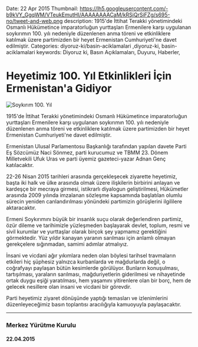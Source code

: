 Date: 22 Apr 2015
Thumbnail: https://lh5.googleusercontent.com/-b9kVY_GgqWM/VTeukEmutHI/AAAAAAAACaM/kRSjQrSiFZg/s695-no/tweet-and-web.png
description: 1915'de İttihat Terakki yönetimindeki Osmanlı Hükümetince imparatorluğun yurttaşları Ermenilere karşı uygulanan soykırımın 100. yılı nedeniyle düzenlenen anma töreni ve etkinliklere katılmak üzere partimizden bir heyet Ermenistan Cumhuriyeti'ne davet edilmiştir.
Categories: diyoruz-ki/basin-aciklamalari ,diyoruz-ki, basin-aciklamalari
keywords: Diyoruz ki, Basın Açıklamaları, Duyuru, Haberler, 

# Heyetimiz 100. Yıl Etkinlikleri İçin Ermenistan'a Gidiyor

![Soykırım 100. Yıl](https://lh5.googleusercontent.com/-b9kVY_GgqWM/VTeukEmutHI/AAAAAAAACaM/kRSjQrSiFZg/s695-no/tweet-and-web.png)

1915'de İttihat Terakki yönetimindeki Osmanlı Hükümetince imparatorluğun yurttaşları Ermenilere karşı uygulanan soykırımın 100. yılı nedeniyle düzenlenen anma töreni ve etkinliklere katılmak üzere partimizden bir heyet Ermenistan Cumhuriyeti'ne davet edilmiştir.
 
Ermenistan Ulusal Parlamentosu Başkanlığı tarafından yapılan davete Parti Eş Sözcümüz Naci Sönmez, parti kurucumuz ve TBMM 23. Dönem Milletvekili Ufuk Uras ve parti üyemiz gazeteci-yazar Adnan Genç katılacaktır.
 
22-26 Nisan 2015 tarihleri arasında gerçekleşecek ziyarette heyetimiz, başta iki halk ve ülke arasında olmak üzere ilişkilerin birbirini anlayan ve kardeşçe bir mecraya girmesi, istikrarlı diyalogun geliştirilmesi, Hükümetler arasında 2009 yılında imzalanan sözleşme kapsamında başlatılan olumlu sürecin yeniden canlandırılması yönündeki partimizin görüşlerini ilgililere aktaracaktır.
 
Ermeni Soykırımını büyük bir insanlık suçu olarak değerlendiren partimiz, özür dileme ve tarihimizle yüzleşmeden başlayarak devlet, toplum, resmi ve sivil kurumlar ve yurttaşlar olarak birçok şey yapmamız gerektiğini görmektedir. Yüz yıldır kanayan yaranın sarılması için anlamlı olmayan gerekçelere sığınmadan, samimi adımlar atmalıyız.
 
İnsani ve vicdani ağır yıkımlara neden olan böylesi tarihsel travmaların etkileri hiç şüphesiz yalnızca kurbanlarda ve mağdurlarda değil, o coğrafyayı paylaşan bütün kesimlerde görülüyor. Bunların konuşulması, tartışılması, yaraların sarılması, mağduriyetlerin giderilmesi ve nihayetinde ortak duygu eşiği yaratılması, hem yaşamını yitirenlere olan bir borç, hem de gelecek nesillere olan insani ve vicdani bir görevdir.
 
Parti heyetimiz ziyaret dönüşünde yaptığı temasları ve izlenimlerini düzenleyeceğimiz basın toplantısı aracılığıyla kamuoyuyla paylaşacaktır.

---

### Merkez Yürütme Kurulu

#### 22.04.2015
